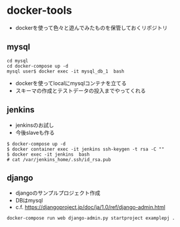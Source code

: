 # docker-tools
- dockerを使って色々と遊んでみたものを保管しておくリポジトリ

## mysql
```
cd mysql
cd docker-compose up -d
mysql user$ docker exec -it mysql_db_1  bash
```
- dockerを使ってlocalにmysqlコンテナを立てる
- スキーマの作成とテストデータの投入までやってくれる

## jenkins
- jenkinsのお試し
- 今後slaveも作る
```
$ docker-compose up -d
$ docker container exec -it jenkins ssh-keygen -t rsa -C ""
$ docker exec -it jenkins  bash
# cat /var/jenkins_home/.ssh/id_rsa.pub
```

## django
- djangoのサンプルプロジェクト作成
- DBはmysql
- c.f. https://djangoproject.jp/doc/ja/1.0/ref/django-admin.html
```
docker-compose run web django-admin.py startproject examplepj .
```